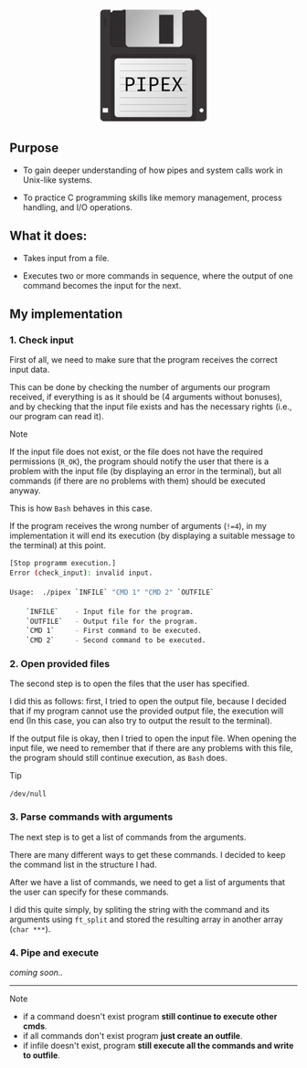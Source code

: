 <p align="center">
	<img alt="PIPEX BADGE" src="https://github.com/tesla33io/pipex/blob/main/badge.png?raw=true" width="200">
</p>

## Purpose

- To gain deeper understanding of how pipes and system calls work in Unix-like systems.

- To practice C programming skills like memory management, process handling, and I/O operations.


## What it does:

- Takes input from a file.

- Executes two or more commands in sequence, where the output of one command becomes the input for the next.

## My implementation

### 1. Check input

First of all, we need to make sure that the program receives the correct input data.

This can be done by checking the number of arguments our program received, if everything is as it should be (4 arguments without bonuses), and by checking that the input file exists and has the necessary rights (i.e., our program can read it).

> [!NOTE]
> If the input file does not exist, or the file does not have the 
> required permissions (`R_OK`), the program should notify the user that there is a problem with 
> the input file (by displaying an error in the terminal), but all commands (if 
> there are no problems with them) should be executed anyway.
>
> This is how `Bash` behaves in this case.

If the program receives the wrong number of arguments (`!=4`), in my implementation it 
will end its execution (by displaying a suitable message to the terminal) at this point.

```bash
[Stop programm execution.]
Error (check_input): invalid input.

Usage:	./pipex `INFILE` "CMD 1" "CMD 2" `OUTFILE`

	`INFILE`	- Input file for the program.
	`OUTFILE`	- Output file for the program.
	`CMD 1`		- First command to be executed.
	`CMD 2`		- Second command to be executed.
```

### 2. Open provided files

The second step is to open the files that the user has specified.

I did this as follows: first, I tried to open the output file, because I decided that 
if my program cannot use the provided output file, the execution will end
(In this case, you can also try to output the result to the terminal).

If the output file is okay, then I tried to open the input file. When opening the input 
file, we need to remember that if there are any problems with this file, the program 
should still continue execution, as `Bash` does.

> [!TIP]
> `/dev/null`

### 3. Parse commands with arguments

The next step is to get a list of commands from the arguments.

There are many different ways to get these commands. I decided to keep the command list 
in the structure I had.

After we have a list of commands, we need to get a list of arguments that the user can 
specify for these commands.

I did this quite simply, by spliting the string with the command and its arguments 
using `ft_split` and stored the resulting array in another array (`char ***`).

### 4. Pipe and execute

_coming soon.._


---
> [!NOTE]
> - if a command doesn't exist program **still continue to execute other cmds**.
> - if all commands don't exist program **just create an outfile**.
> - if infile doesn't exist, program **still execute all the commands and write to outfile**.
